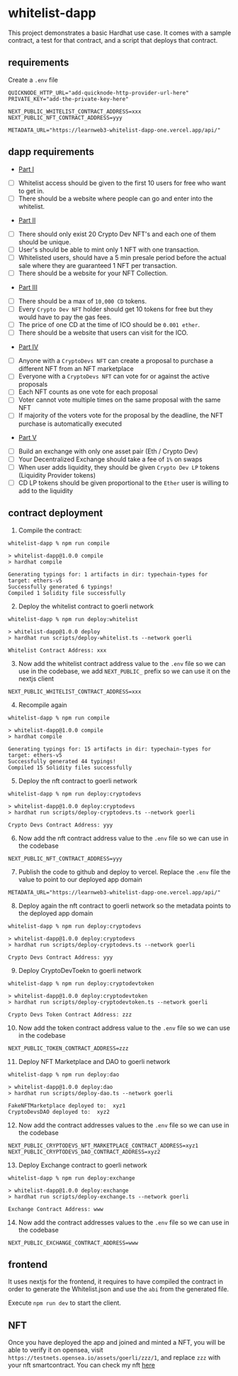 # whitelist-dapp

This project demonstrates a basic Hardhat use case. It comes with a sample contract, a test for that contract, and a script that deploys that contract.

## requirements

Create a `.env` file

```
QUICKNODE_HTTP_URL="add-quicknode-http-provider-url-here"
PRIVATE_KEY="add-the-private-key-here"

NEXT_PUBLIC_WHITELIST_CONTRACT_ADDRESS=xxx
NEXT_PUBLIC_NFT_CONTRACT_ADDRESS=yyy

METADATA_URL="https://learnweb3-whitelist-dapp-one.vercel.app/api/"
```

## dapp requirements

- [Part I](https://learnweb3.io/courses/c1d7081b-63a9-4c6e-b35c-9fcbbad418b2/lessons/acd04999-1230-4533-b6de-6b4e4978914c)

- [ ] Whitelist access should be given to the first 10 users for free who want to get in.
- [ ] There should be a website where people can go and enter into the whitelist.

- [Part II](https://learnweb3.io/courses/c1d7081b-63a9-4c6e-b35c-9fcbbad418b2/lessons/7411199b-6463-4ffa-803d-80afa30585ec)

- [ ] There should only exist 20 Crypto Dev NFT's and each one of them should be unique.
- [ ] User's should be able to mint only 1 NFT with one transaction.
- [ ] Whitelisted users, should have a 5 min presale period before the actual sale where they are guaranteed 1 NFT per transaction.
- [ ] There should be a website for your NFT Collection.

- [Part III](https://learnweb3.io/courses/c1d7081b-63a9-4c6e-b35c-9fcbbad418b2/lessons/502e4f94-4197-4d51-a654-bac7112cd2fb)

- [ ] There should be a max of `10,000 CD` tokens.
- [ ] Every `Crypto Dev NFT` holder should get 10 tokens for free but they would have to pay the gas fees.
- [ ] The price of one CD at the time of ICO should be `0.001 ether`.
- [ ] There should be a website that users can visit for the ICO.

- [Part IV](https://learnweb3.io/courses/c1d7081b-63a9-4c6e-b35c-9fcbbad418b2/lessons/dbae87fd-9595-4fdf-a0a6-7ef9ca2c24a7)

- [ ] Anyone with a `CryptoDevs NFT` can create a proposal to purchase a different NFT from an NFT marketplace
- [ ] Everyone with a `CryptoDevs NFT` can vote for or against the active proposals
- [ ] Each NFT counts as one vote for each proposal
- [ ] Voter cannot vote multiple times on the same proposal with the same NFT
- [ ] If majority of the voters vote for the proposal by the deadline, the NFT purchase is automatically executed

- [Part V](https://learnweb3.io/courses/c1d7081b-63a9-4c6e-b35c-9fcbbad418b2/lessons/8f68b61a-14b2-429f-9fd3-2d2e8211421f)

- [ ] Build an exchange with only one asset pair (Eth / Crypto Dev)
- [ ] Your Decentralized Exchange should take a fee of `1%` on swaps
- [ ] When user adds liquidity, they should be given `Crypto Dev LP` tokens (Liquidity Provider tokens)
- [ ] CD LP tokens should be given proportional to the `Ether` user is willing to add to the liquidity

## contract deployment

1. Compile the contract:

```shell
whitelist-dapp % npm run compile

> whitelist-dapp@1.0.0 compile
> hardhat compile

Generating typings for: 1 artifacts in dir: typechain-types for target: ethers-v5
Successfully generated 6 typings!
Compiled 1 Solidity file successfully
```

2. Deploy the whitelist contract to goerli network

```shell
whitelist-dapp % npm run deploy:whitelist

> whitelist-dapp@1.0.0 deploy
> hardhat run scripts/deploy-whitelist.ts --network goerli

Whitelist Contract Address: xxx
```

3. Now add the whitelist contract address value to the `.env` file so we can use in the codebase, we add `NEXT_PUBLIC_` prefix so we can use it on the nextjs client

```
NEXT_PUBLIC_WHITELIST_CONTRACT_ADDRESS=xxx
```

4. Recompile again

```shell
whitelist-dapp % npm run compile  

> whitelist-dapp@1.0.0 compile
> hardhat compile

Generating typings for: 15 artifacts in dir: typechain-types for target: ethers-v5
Successfully generated 44 typings!
Compiled 15 Solidity files successfully
```

5. Deploy the nft contract to goerli network

```shell
whitelist-dapp % npm run deploy:cryptodevs

> whitelist-dapp@1.0.0 deploy:cryptodevs
> hardhat run scripts/deploy-cryptodevs.ts --network goerli

Crypto Devs Contract Address: yyy
```

6. Now add the nft contract address value to the `.env` file so we can use in the codebase

```
NEXT_PUBLIC_NFT_CONTRACT_ADDRESS=yyy
```

7. Publish the code to github and deploy to vercel. Replace the `.env` file the value to point to our deployed app domain

```
METADATA_URL="https://learnweb3-whitelist-dapp-one.vercel.app/api/"
```

8. Deploy again the nft contract to goerli network so the metadata points to the deployed app domain

```shell
whitelist-dapp % npm run deploy:cryptodevs

> whitelist-dapp@1.0.0 deploy:cryptodevs
> hardhat run scripts/deploy-cryptodevs.ts --network goerli

Crypto Devs Contract Address: yyy
```

9. Deploy CryptoDevToekn to goerli network

```shell
whitelist-dapp % npm run deploy:cryptodevtoken

> whitelist-dapp@1.0.0 deploy:cryptodevtoken
> hardhat run scripts/deploy-cryptodevtoken.ts --network goerli

Crypto Devs Token Contract Address: zzz
```

10. Now add the token contract address value to the `.env` file so we can use in the codebase

```
NEXT_PUBLIC_TOKEN_CONTRACT_ADDRESS=zzz
```

11. Deploy NFT Marketplace and DAO to goerli network

```shell
whitelist-dapp % npm run deploy:dao

> whitelist-dapp@1.0.0 deploy:dao
> hardhat run scripts/deploy-dao.ts --network goerli

FakeNFTMarketplace deployed to:  xyz1
CryptoDevsDAO deployed to:  xyz2
```

12. Now add the contract addresses values to the `.env` file so we can use in the codebase

```
NEXT_PUBLIC_CRYPTODEVS_NFT_MARKETPLACE_CONTRACT_ADDRESS=xyz1
NEXT_PUBLIC_CRYPTODEVS_DAO_CONTRACT_ADDRESS=xyz2
```

13. Deploy Exchange contract to goerli network

```shell
whitelist-dapp % npm run deploy:exchange

> whitelist-dapp@1.0.0 deploy:exchange
> hardhat run scripts/deploy-exchange.ts --network goerli

Exchange Contract Address: www
```

14. Now add the contract addresses values to the `.env` file so we can use in the codebase

```
NEXT_PUBLIC_EXCHANGE_CONTRACT_ADDRESS=www
```

## frontend

It uses nextjs for the frontend, it requires to have compiled the contract in order to generate the Whitelist.json and use the `abi` from the generated file.

Execute `npm run dev` to start the client.

## NFT

Once you have deployed the app and joined and minted a NFT, you will be able to verify it on opensea, visit `https://testnets.opensea.io/assets/goerli/zzz/1`, and replace `zzz` with your nft smartcontract. You can check my nft [here](https://testnets.opensea.io/assets/goerli/0xfB43253344B05aB408D82B0EF52dCb82Ca9c92FE/1)
